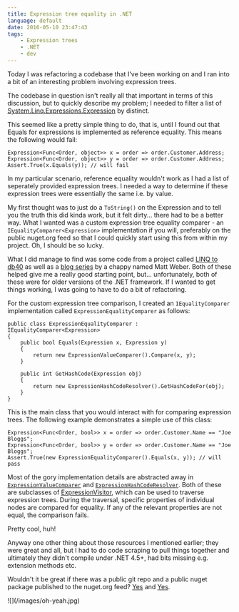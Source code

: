 ```yaml
---
title: Expression tree equality in .NET
language: default
date: 2016-05-10 23:47:43
tags:
	- Expression trees
	- .NET
	- dev
---
```


Today I was refactoring a codebase that I've been working on and I ran into a bit of an interesting problem involving expression trees.

The codebase in question isn't really all that important in terms of this discussion, but to quickly describe my problem; I needed to filter a list of [System.Linq.Expressions.Expression](https://www.google.com.au/webhp?sourceid=chrome-instant&ion=1&espv=2&ie=UTF-8#q=System.Linq.Expressions.Expression) by distinct.

This seemed like a pretty simple thing to do, that is, until I found out that Equals for expressions is implemented as reference equality. This means the following would fail:

    Expression<Func<Order, object>> x = order => order.Customer.Address;
    Expression<Func<Order, object>> y = order => order.Customer.Address;
    Assert.True(x.Equals(y)); // will fail

In my particular scenario, reference equality wouldn't work as I had a list of seperately provided expression trees. I needed a way to determine if these expression trees were essentially the same i.e. by value.

My first thought was to just do a <code lang="cs" linenumbers="off">ToString()</code> on the Expression and to tell you the truth this did kinda work, but it felt dirty... there had to be a better way. What I wanted was a custom expression tree equality comparer - an `IEqualityComparer<Expression>` implementation if you will, preferably on the public nuget.org feed so that I could quickly start using this from within my project. Oh, I should be so lucky.

What I did manage to find was some code from a project called [LINQ to db40](https://sourcecodebrowser.com/db4o/7.4.121.14026plus-pdfsg/class_db4objects_1_1_db4o_1_1_linq_1_1_expressions_1_1_expression_equality_comparer.html) as well as a [blog series](http://badecho.com/2012/02/expression-equality-comparer-part-i/) by a chappy named Matt Weber. Both of these helped give me a really good starting point, but... unfortunately, both of these were for older versions of the .NET framework. If I wanted to get things working, I was going to have to do a bit of refactoring.

For the custom expression tree comparison, I created an <code lang="cs" linenumbers="off">IEqualityComparer<Expression></code> implementation called <code lang="cs" linenumbers="off">ExpressionEqualityComparer</code> as follows:

    public class ExpressionEqualityComparer : IEqualityComparer<Expression>
    {
        public bool Equals(Expression x, Expression y)
        {
            return new ExpressionValueComparer().Compare(x, y);
        }

        public int GetHashCode(Expression obj)
        {
            return new ExpressionHashCodeResolver().GetHashCodeFor(obj);
        }
    }

This is the main class that you would interact with for comparing expression trees. The following example demonstrates a simple use of this class:

    Expression<Func<Order, bool>> x = order => order.Customer.Name == "Joe Bloggs";
    Expression<Func<Order, bool>> y = order => order.Customer.Name == "Joe Bloggs";
    Assert.True(new ExpressionEqualityComparer().Equals(x, y)); // will pass

Most of the gory implementation details are abstracted away in <code lang="cs" linenumbers="off">[ExpressionValueComparer](https://github.com/yesmarket/yesmarket.Linq.Expressions/blob/master/yesmarket.Linq.Expressions/Support/ExpressionValueComparer.cs)</code> and <code lang="cs" linenumbers="off">[ExpressionHashCodeResolver](https://github.com/yesmarket/yesmarket.Linq.Expressions/blob/master/yesmarket.Linq.Expressions/Support/ExpressionHashCodeResolver.cs)</code>. Both of these are subclasses of [ExpressionVisitor](https://msdn.microsoft.com/en-us/library/system.linq.expressions.expressionvisitor.aspx), which can be used to traverse expression trees. During the traversal, specific properties of individual nodes are compared for equality. If any of the relevant properties are not equal, the comparison fails.

Pretty cool, huh!

Anyway one other thing about those resources I mentioned earlier; they were great and all, but I had to do code scraping to pull things together and ultimately they didn't compile under .NET 4.5+, had bits missing e.g. extension methods etc. 

Wouldn't it be great if there was a public git repo and a public nuget package published to the nuget.org feed? [Yes](https://github.com/yesmarket/yesmarket.Linq.Expressions) and [Yes](https://www.nuget.org/packages/yesmarket.Linq.Expressions/).

<div style="float:left;">
	![](/images/oh-yeah.jpg)
</div>